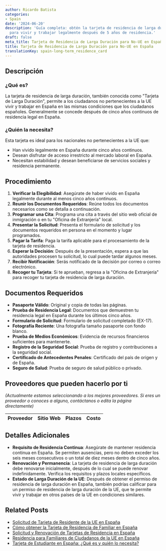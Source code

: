 ```yaml
---
author: Ricardo Batista
categories:
- Spain
date: '2024-06-20'
description: 'Guía completa: obtén la tarjeta de residencia de larga duración en España
  para vivir y trabajar legalmente después de 5 años de residencia.'
draft: false
meta_title: Tarjeta de Residencia de Larga Duración para No-UE en España
title: Tarjeta de Residencia de Larga Duración para No-UE en España
translationKey: spain-long-term_residence_card
---
```



## Descripción
### ¿Qué es?
La tarjeta de residencia de larga duración, también conocida como "Tarjeta de Larga Duración", permite a los ciudadanos no pertenecientes a la UE vivir y trabajar en España en las mismas condiciones que los ciudadanos españoles. Generalmente se concede después de cinco años continuos de residencia legal en España.

### ¿Quién la necesita?
Esta tarjeta es ideal para los nacionales no pertenecientes a la UE que:
- Han vivido legalmente en España durante cinco años continuos.
- Desean disfrutar de acceso irrestricto al mercado laboral en España.
- Necesitan estabilidad y desean beneficiarse de servicios sociales y residencia permanente.

## Procedimiento

1. **Verificar la Elegibilidad**: Asegúrate de haber vivido en España legalmente durante al menos cinco años continuos.
2. **Reunir los Documentos Requeridos**: Reúne todos los documentos necesarios como se detalla a continuación.
3. **Programar una Cita**: Programa una cita a través del sitio web oficial de inmigración o en tu "Oficina de Extranjería" local.
4. **Presentar la Solicitud**: Presenta el formulario de solicitud y los documentos requeridos en persona en el momento y lugar programados.
5. **Pagar la Tarifa**: Paga la tarifa aplicable para el procesamiento de la tarjeta de residencia.
6. **Esperar la Decisión**: Después de la presentación, espera a que las autoridades procesen tu solicitud, lo cual puede tardar algunos meses.
7. **Recibir Notificación**: Serás notificado de la decisión por correo o correo electrónico.
8. **Recoger tu Tarjeta**: Si te aprueban, regresa a la "Oficina de Extranjería" para recoger tu tarjeta de residencia de larga duración.

## Documentos Requeridos

- **Pasaporte Válido**: Original y copia de todas las páginas.
- **Prueba de Residencia Legal**: Documentos que demuestren tu residencia legal en España durante los últimos cinco años.
- **Formulario de Solicitud**: Formulario de solicitud completado (EX-17).
- **Fotografía Reciente**: Una fotografía tamaño pasaporte con fondo blanco.
- **Prueba de Medios Económicos**: Evidencia de recursos financieros suficientes para mantenerte.
- **Registro de la Seguridad Social**: Prueba de registro y contribuciones a la seguridad social.
- **Certificado de Antecedentes Penales**: Certificado del país de origen y de España.
- **Seguro de Salud**: Prueba de seguro de salud público o privado.

## Proveedores que pueden hacerlo por ti
_(Actualmente estamos seleccionando a los mejores proveedores. Si eres un proveedor o conoces a alguno, contáctanos o edita la página directamente)_

| Proveedor        |     Sitio Web    |    Plazos     |       Costo      |
| :-------------: | :-------------: |  :-------------: | :-------------: |

## Detalles Adicionales
- **Requisito de Residencia Continua**: Asegúrate de mantener residencia continua en España. Se permiten ausencias, pero no deben exceder los seis meses consecutivos o un total de diez meses dentro de cinco años.
- **Renovación y Permanencia**: La tarjeta de residencia de larga duración debe renovarse inicialmente, después de lo cual se puede renovar indefinidamente. Verifica los requisitos y plazos locales específicos.
- **Estado de Larga Duración de la UE**: Después de obtener el permiso de residencia de larga duración en España, también podrías calificar para un permiso de residencia de larga duración de la UE, que te permite vivir y trabajar en otros países de la UE en condiciones similares.

## Related Posts

- [Solicitud de Tarjeta de Residente de la UE en España](https://tramitit.com/es/guides/spain/solicitud_de_tarjeta_de_residente_comunitario/)
- [Cómo obtener la Tarjeta de Residencia de Familiar en España](https://tramitit.com/es/guides/spain/tarjeta_de_residencia_de_familiar_de_ciudadano_de_la_unión_europea/)
- [Solicitud y Renovación de Tarjetas de Residencia en España](https://tramitit.com/es/guides/spain/tarjeta_inicial_o_renovación_residencia_o_residencia_y_trabajo/)
- [Residencia para Familiares de Ciudadanos de la UE en España](https://tramitit.com/es/guides/spain/solicitud_de_la_tarjeta_de_residencia_de_familiar_de_comunitario/)
- [Tarjeta de Estudiante en España: ¿Qué es y quién lo necesita?](https://tramitit.com/es/guides/spain/tarjeta_de_estudiantes_para_extranjeros_inicial_o_renovación/)